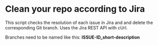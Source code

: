 # Clean your repo according to Jira
This script checks the resolution of each issue in Jira and and delete the corresponding Git branch.
Uses the Jira REST API with cUrl.

Branches need to be named like this: **ISSUE-ID_short-description**
